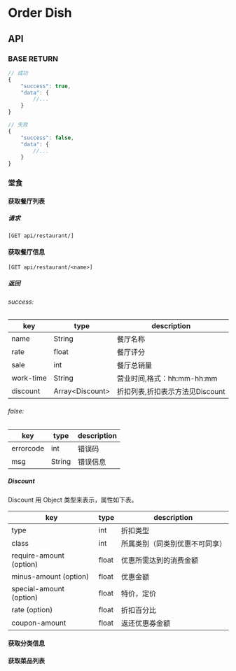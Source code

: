 # Order Dish

## API

### BASE RETURN

```javascript
// 成功
{
    "success": true,
    "data": {
        //...
    }
}

// 失败
{
    "success": false,
    "data": {
        //...
    }
}
```

### 堂食

#### 获取餐厅列表

##### 请求

```javacript
[GET api/restaurant/]
```

#### 获取餐厅信息

```javacript
[GET api/restaurant/<name>]
```

##### 返回

###### success:

|key|type|description|
|-|-|-|
|name|String|餐厅名称|
|rate|float|餐厅评分|
|sale|int|餐厅总销量|
|work-time|String|营业时间,格式：hh:mm-hh:mm|
|discount|Array\<Discount\>|折扣列表,折扣表示方法见Discount|

###### false:

|key|type|description|
|-|-|-|
|errorcode|int|错误码|
|msg|String|错误信息|

##### Discount

Discount 用 Object 类型来表示，属性如下表。

|key|type|description|
|-|-|-|
|type|int|折扣类型|
|class|int|所属类别（同类别优惠不可同享）|
|require-amount (option)|float|优惠所需达到的消费金额|
|minus-amount (option)|float|优惠金额|
|special-amount (option)|float|特价，定价|
|rate (option)|float|折扣百分比|
|coupon-amount|float|返还优惠券金额|

#### 获取分类信息

#### 获取菜品列表